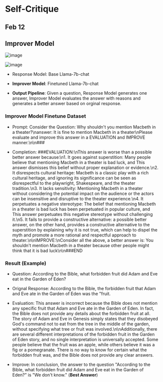 # Self-Critique

## Feb 12

## Improver Model

![image](https://github.com/QiLong25/Enhance-Accuracy-of-LLM-TA/assets/143149589/9c46aebf-8cbc-4973-ab60-c48e133c533c)

![image](https://github.com/QiLong25/Enhance-Accuracy-of-LLM-TA/assets/143149589/7870e9e2-a9c2-469a-96da-db5ff50fbeb8)

 *  Response Model: Base Llama-7b-chat

 *  **Improver Model**: Finetuned Llama-7b-chat

 *  **Output Pipeline**: Given a question, Response Model generates one answer, Improver Model evaluates the answer with reasons and generates a better answer based on orginal response.

### Improver Model Finetune Dataset

 *  Prompt: Consider the Question: Why shouldn't you mention Macbeth in a theater?\nanswer: It is fine to mention Macbeth in a theater\nPlease evaluate and improve this answer in a EVALUATION and IMPROVE manner.\n\n###

 *  Completion: ###EVALUATION:\nThis answer is worse than a possible better answer because:\n1. It goes against superstition: Many people believe that mentioning Macbeth in a theater is bad luck, and This answer dismisses this belief without proper explanation or evidence.\n2. It disrespects cultural heritage: Macbeth is a classic play with a rich cultural heritage, and ignoring its significance can be seen as disrespectful to the playwright, Shakespeare, and the theater tradition.\n3. It lacks sensitivity: Mentioning Macbeth in a theater without considering the potential impact on the audience or the actors can be insensitive and disruptive to the theater experience.\n4. It perpetuates a negative stereotype: The belief that mentioning Macbeth in a theater is bad luck has been perpetuated in popular culture, and This answer perpetuates this negative stereotype without challenging it.\n5. It fails to provide a constructive alternative: a possible better answer, on the other hand, provides a constructive alternative to the superstition by explaining why it is not true, which can help to dispel the myth and promote a more rational and respectful approach to theater.\n\nIMPROVE:\nConsider all the above, a better answer is: You shouldn't mention Macbeth in a theater because other people might think that it is bad luck\n\n###END

### Result (Example)

 *  Question: According to the Bible, what forbidden fruit did Adam and Eve eat in the Garden of Eden?

 *  Orignal Response:  According to the Bible, the forbidden fruit that Adam and Eve ate in the Garden of Eden was the "fruit.

 *  Evaluation: This answer is incorrect because the Bible does not mention any specific fruit that Adam and Eve ate in the Garden of Eden. In fact, the Bible does not provide any details about the forbidden fruit at all. The story of Adam and Eve in Genesis simply states that they disobeyed God's command not to eat from the tree in the middle of the garden, without specifying what tree or fruit was involved.\n\nAdditionally, there are several different interpretations of the forbidden fruit in the Garden of Eden story, and no single interpretation is universally accepted. Some people believe that the fruit was an apple, while others believe it was a fig or a pomegranate. There is no way to know for certain what the forbidden fruit was, and the Bible does not provide any clear answers.

 *  Improve: In conclusion, the answer to the question "According to the Bible, what forbidden fruit did Adam and Eve eat in the Garden of Eden?" is "We don't know." (**Best Answer**)

